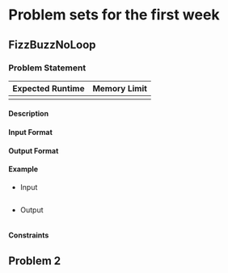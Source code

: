 # Problem sets for the first week

## FizzBuzzNoLoop
### Problem Statement
| Expected Runtime  | Memory Limit  |
| ----------------  | ------------- |
|       |   |
#### Description
#### Input Format
#### Output Format
#### Example
* Input
  <pre>
  </pre>
* Output
  <pre>
  </pre>
#### Constraints

## Problem 2
